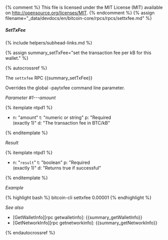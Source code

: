 {% comment %}
This file is licensed under the MIT License (MIT) available on
http://opensource.org/licenses/MIT.
{% endcomment %}
{% assign filename="_data/devdocs/en/bitcoin-core/rpcs/rpcs/settxfee.md" %}

##### SetTxFee
{% include helpers/subhead-links.md %}

{% assign summary_setTxFee="set the transaction fee per kB for this wallet." %}

{% autocrossref %}

The `settxfee` RPC {{summary_setTxFee}}

Overrides the global -paytxfee command line parameter.

*Parameter #1---amount*

{% itemplate ntpd1 %}
- n: "amount"
  t: "numeric or string"
  p: "Required<br>(exactly 1)"
  d: "The transaction fee in BTC/kB"

{% enditemplate %}

*Result*

{% itemplate ntpd1 %}
- n: "`result`"
  t: "boolean"
  p: "Required<br>(exactly 1)"
  d: "Returns true if successful"

{% enditemplate %}

*Example*

{% highlight bash %}
bitcoin-cli settxfee 0.00001
{% endhighlight %}

*See also*

* [GetWalletInfo][rpc getwalletinfo]: {{summary_getWalletInfo}}
* [GetNetworkInfo][rpc getnetworkinfo]: {{summary_getNetworkInfo}}

{% endautocrossref %}
